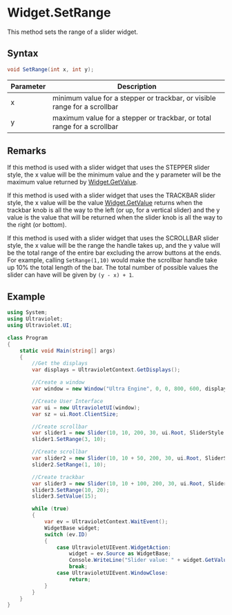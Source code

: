 # Widget.SetRange

This method sets the range of a slider widget.

## Syntax

```csharp
void SetRange(int x, int y);
```

| Parameter | Description |
|---|---|
| x | minimum value for a stepper or trackbar, or visible range for a scrollbar |
| y | maximum value for a stepper or trackbar, or total range for a scrollbar |

## Remarks

If this method is used with a slider widget that uses the STEPPER slider style, the x value will be the minimum value and the y parameter will be the maximum value returned by [Widget.GetValue](Widget_GetValue.md).

If this method is used with a slider widget that uses the TRACKBAR slider style, the x value will be the value [Widget.GetValue](Widget_GetValue.md) returns when the trackbar knob is all the way to the left (or up, for a vertical slider) and the y value is the value that will be returned when the slider knob is all the way to the right (or bottom).

If this method is used with a slider widget that uses the SCROLLBAR slider style, the x value will be the range the handle takes up, and the y value will be the total range of the entire bar excluding the arrow buttons at the ends. For example, calling `SetRange(1,10)` would make the scrollbar handle take up 10% the total length of the bar. The total number of possible values the slider can have will be given by `(y - x) + 1`.

## Example

```csharp
using System;
using Ultraviolet;
using Ultraviolet.UI;

class Program
{
    static void Main(string[] args)
    {
        //Get the displays
        var displays = UltravioletContext.GetDisplays();

        //Create a window
        var window = new Window("Ultra Engine", 0, 0, 800, 600, displays[0]);

        //Create User Interface
        var ui = new UltravioletUI(window);
        var sz = ui.Root.ClientSize;

        //Create scrollbar
        var slider1 = new Slider(10, 10, 200, 30, ui.Root, SliderStyle.Scrollbar);
        slider1.SetRange(3, 10);

        //Create scrollbar
        var slider2 = new Slider(10, 10 + 50, 200, 30, ui.Root, SliderStyle.Scrollbar);
        slider2.SetRange(1, 10);

        //Create trackbar
        var slider3 = new Slider(10, 10 + 100, 200, 30, ui.Root, SliderStyle.Trackbar);
        slider3.SetRange(10, 20);
        slider3.SetValue(15);

        while (true)
        {
            var ev = UltravioletContext.WaitEvent();
            WidgetBase widget;
            switch (ev.ID)
            {
                case UltravioletUIEvent.WidgetAction:
                    widget = ev.Source as WidgetBase;
                    Console.WriteLine("Slider value: " + widget.GetValue());
                    break;
                case UltravioletUIEvent.WindowClose:
                    return;
            }
        }
    }
}
```